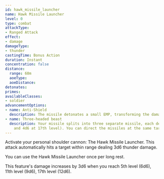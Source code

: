 ```yaml
---
id: hawk_missile_launcher
name: Hawk Missile Launcher
level: 0
type: combat
attackType:
- Ranged Attack
effect:
- damage
damageType:
- thunder
castingTime: Bonus Action
duration: Instant
concentration: false
distance:
  range: 60m
  aoeType: 
  aoeDistance: 
detonates: 
primes: 
availableClasses:
- soldier
advancementOptions:
- name: Anti-Shield
  description: The missile detonates a small EMP, transforming the damage to lightning.
- name: Three-headed beast
  description: Your missile splits into three separate missile, each dealing 1d6 damage (2d6 at 5th level, 3d6 at 11th level
    and 4d6 at 17th level). You can direct the missiles at the same target or at different ones.
---
```

Activate your personal shoulder cannon: The Hawk Missile Launcher. This attack automatically hits a target within range
dealing 3d6 thunder damage.

You can use the Hawk Missile Launcher once per long rest.

This feature's damage increases by 3d6 when you reach 5th level (6d6), 11th level (9d6), 17th level (12d6).
